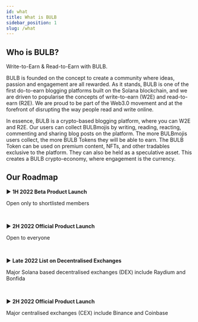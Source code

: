 ```yaml
---
id: what
title: What is BULB
sidebar_position: 1
slug: /what
---
```


## Who is BULB?

Write-to-Earn & Read-to-Earn with BULB.

BULB is founded on the concept to create a community where ideas, passion and engagement are all rewarded. As it stands, BULB is one of the first do-to-earn blogging platforms built on the Solana blockchain, and we are driven to popularise the concepts of write-to-earn (W2E) and read-to-earn (R2E). We are proud to be part of the Web3.0 movement and at the forefront of disrupting the way people read and write online.

In essence, BULB is a crypto-based blogging platform, where you can W2E and R2E. Our users can collect BULBmojis by writing, reading, reacting, commenting and sharing blog posts on the platform. The more BULBmojis users collect, the more BULB Tokens they will be able to earn. The BULB Token can be used on premium content, NFTs, and other tradables exclusive to the platform. They can also be held as a speculative asset.
This creates a BULB crypto-economy, where engagement is the currency.

## Our Roadmap

▶ **1H 2022 Beta Product Launch** 

Open only to shortlisted members

<br/>

▶ **2H 2022 Official Product Launch** 

Open to everyone

<br/>

▶ **Late 2022 List on Decentralised Exchanges** 

Major Solana based decentralised exchanges (DEX) include Raydium and Bonfida

<br/>

▶ **2H 2022 Official Product Launch** 

Major centralised exchanges (CEX) include Binance and Coinbase